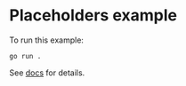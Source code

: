 # Placeholders example

To run this example:

```shell
go run .
```

See [docs](https://bun.uptrace.dev/guide/placeholders.html) for details.

